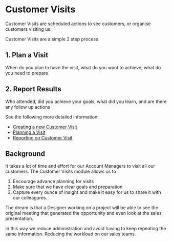 # Customer Visits

Customer Visits are scheduled actions to see customers, or organise customers visiting us.

Customer Visits are a simple 2 step process

## 1. Plan a Visit

When do you plan to have the visit, what do you want to achieve, what do you need to prepare.

## 2. Report Results

Who attended, did you achieve your goals, what did you learn, and are there any follow up actions


See the following more detailed information:

* [Creating a new Customer Visit](javascript:linkTo("Creating%20a%20new%20Customer%20Visit"))
* [Planning a Visit](javascript:linkTo("Planning%20a%20Visit"))
* [Reporting on Customer Visit](javascript:linkTo("Reporting%20on%20Customer%20Visit"))

## Background

It takes a lot of time and effort for our Account Managers to visit all our customers.  The Customer Visits module allows us to 

1. Encourage advance planning for visits
1. Make sure that we have clear goals and preparation
1. Capture every ounce of insight and make it easy for us to share it with our colleagures.

The dream is that a Designer working on a project will be able to see the original meeting that generated the opportunity and even look at the sales presentation.

In this way we reduce administration and avoid having to keep repeating the same information.  Reducing the workload on our sales teams.

